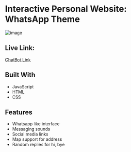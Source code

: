 # Interactive Personal Website: WhatsApp Theme

![image](https://github.com/user-attachments/assets/74ddefc6-30e6-48e8-bdd2-053e4b4f5482)


## Live Link:
[ChatBot Link](https://manjeetkhanna.github.io/)

## Built With
- JavaScript
- HTML
- CSS

## Features
- Whatsapp like interface
- Messaging sounds
- Social media links
- Map support for address
- Random replies for hi, bye
